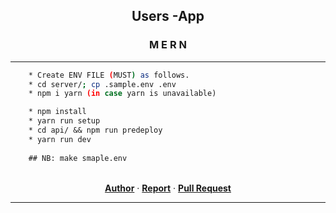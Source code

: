 <p align="center">
  <h2 align="center">Users -App</h2>
  <h3 align="center"><strong>M E R N</strong> </h3>
  <hr>

```bash
    * Create ENV FILE (MUST) as follows.
    * cd server/; cp .sample.env .env
    * npm i yarn (in case yarn is unavailable)

    * npm install
    * yarn run setup
    * cd api/ && npm run predeploy
    * yarn run dev
    
    ## NB: make smaple.env
```

  <p align="center">
  <br>
    <a href="https://github.com/mza-codes/"><strong>Author</strong></a>
    ·
    <a href="https://github.com/mza-codes/project-users/issues/"><strong>Report</strong></a>
    ·
    <a href="https://github.com/mza-codes/project-users/pulls/"><strong>Pull Request</strong></a>
  </p>
</p>

---

